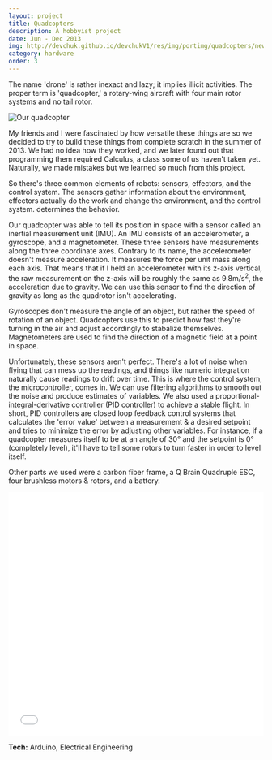 ```yaml
---
layout: project
title: Quadcopters
description: A hobbyist project
date: Jun - Dec 2013
img: http://devchuk.github.io/devchukV1/res/img/portimg/quadcopters/newDro.jpg
category: hardware
order: 3
---
```


The name 'drone' is rather inexact and lazy; it implies illicit activities. The proper term is 'quadcopter,' a rotary-wing aircraft with four main rotor systems and no tail rotor.

![Our quadcopter](http://devchuk.github.io/devchukV1/res/img/portimg/quadcopters/newDro.jpg)

My friends and I were fascinated by how versatile these things are so we decided to try to build these things from complete scratch in the summer of 2013. We had no idea how they worked, and we later found out that programming them required Calculus, a class some of us haven't taken yet. Naturally, we made mistakes but we learned so much from this project.

So there's three common elements of robots: sensors, effectors, and the control system. The sensors gather information about the environment, effectors actually do the work and change the environment, and the control system. determines the behavior.

Our quadcopter was able to tell its position in space with a sensor called an inertial measurement unit (IMU). An IMU consists of an accelerometer, a gyroscope, and a magnetometer. These three sensors have measurements along the three coordinate axes. Contrary to its name, the accelerometer doesn't measure acceleration. It measures the force per unit mass along each axis. That means that if I held an accelerometer with its z-axis vertical, the raw measurement on the z-axis will be roughly the same as 9.8m/s<sup>2</sup>, the acceleration due to gravity. We can use this sensor to find the direction of gravity as long as the quadrotor isn't accelerating.

Gyroscopes don't measure the angle of an object, but rather the speed of rotation of an object. Quadcopters use this to predict how fast they're turning in the air and adjust accordingly to stabalize themselves. Magnetometers are used to find the direction of a magnetic field at a point in space.

Unfortunately, these sensors aren't perfect. There's a lot of noise when flying that can mess up the readings, and things like numeric integration naturally cause readings to drift over time. This is where the control system, the microcontroller, comes in. We can use filtering algorithms to smooth out the noise and produce estimates of variables. We also used a proportional-integral-derivative controller (PID controller) to achieve a stable flight. In short, PID controllers are closed loop feedback control systems that calculates the 'error value' between a measurement & a desired setpoint and tries to minimize the error by adjusting other variables. For instance, if a quadcopter measures itself to be at an angle of 30&#176; and the setpoint is 0&#176; (completely level), it'll have to tell some rotors to turn faster in order to level itself.

Other parts we used were a carbon fiber frame, a Q Brain Quadruple ESC, four brushless motors & rotors, and a battery.

<iframe width="100%" height="480" src="//www.youtube.com/embed/ggZWCVDdSWQ?rel=0" frameborder="0" allowfullscreen></iframe>

**Tech:** Arduino, Electrical Engineering